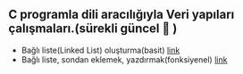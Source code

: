 ## C programla dili aracılığıyla Veri yapıları çalışmaları.(sürekli güncel :arrows_counterclockwise: )

- Bağlı liste(Linked List) oluşturma(basit) [link](https://github.com/PAU-Projects/Data-Structures/blob/master/linkedlist.cpp)
- Bağlı liste, sondan eklemek, yazdırmak(fonksiyenel) [link](https://github.com/PAU-Projects/Data-Structures/blob/master/linkedlist_func.cpp)
